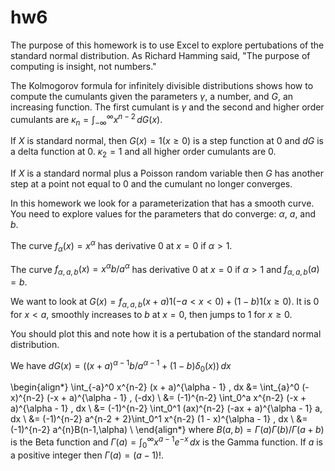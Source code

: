 # hw6

The purpose of this homework is to use Excel to explore pertubations of the standard normal distribution.
As Richard Hamming said, "The purpose of computing is insight, not numbers."

The Kolmogorov formula for infinitely divisible distributions shows how to compute the cumulants
given the parameters $\gamma$, a number, and $G$, an increasing function.
The first cumulant is $\gamma$ and the second and higher order cumulants are
$\kappa_n = \int_{-\infty}^\infty x^{n-2}\,dG(x)$.

If $X$ is standard normal, then $G(x) = 1(x \ge 0)$ is a step function at 0 and $dG$ is a delta function at 0.
$\kappa_2 = 1$ and all higher order cumulants are 0.

If $X$ is a standard normal plus a Poisson random variable then $G$ has another step
at a point not equal to 0 and the cumulant no longer converges.

In this homework we look for a parameterization that has a smooth curve. You need to
explore values for the parameters that do converge: $\alpha$, $a$, and $b$.

The curve $f_\alpha(x) = x^\alpha$ has derivative 0 at $x = 0$ if $\alpha > 1$.

The curve $f_{\alpha,a,b}(x) = x^\alpha b/a^\alpha$ has derivative 0 at $x = 0$ if $\alpha > 1$
and $f_{\alpha,a,b}(a) = b$.

We want to look at $G(x) = f_{\alpha,a,b}(x + a) 1(-a < x < 0) + (1 - b)1(x \ge 0)$.
It is 0 for $x < a$, smoothly increases to $b$ at $x = 0$, then jumps to 1 for $x\ge0$.

You should plot this and note how it is a pertubation of the standard normal distribution.

We have $dG(x) = ((x + a)^{\alpha - 1} b/a^{\alpha - 1} + (1 - b) \delta_0(x))\,dx$

\begin{align*}
\int_{-a}^0 x^{n-2} (x + a)^{\alpha - 1} \, dx
&= \int_{a}^0 (-x)^{n-2} (-x + a)^{\alpha - 1} \, (-dx) \\
&= (-1)^{n-2} \int_0^a x^{n-2} (-x + a)^{\alpha - 1} \, dx \\
&= (-1)^{n-2} \int_0^1 (ax)^{n-2} (-ax + a)^{\alpha - 1} a\, dx \\
&= (-1)^{n-2} a^{n-2 + 2}\int_0^1 x^{n-2} (1 - x)^{\alpha - 1} \, dx \\
&= (-1)^{n-2} a^{n}B(n-1,\alpha) \\
\end{align*}
where $B(a,b) = \Gamma(a)\Gamma(b)/\Gamma(a + b)$ is the Beta function
and $\Gamma(a) = \int_0^\infty x^{a-1} e^{-x}\,dx$ is the Gamma function.
If $a$ is a positive integer then $\Gamma(a) = (a - 1)!$.


